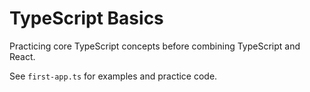 # TypeScript Basics

Practicing core TypeScript concepts before combining TypeScript and React.

See `first-app.ts` for examples and practice code.
